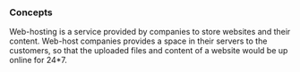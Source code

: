 ### Concepts

Web-hosting is a service provided by companies to store websites and their content. Web-host companies provides a space in their servers to the customers, so that the uploaded files and content of a website would be up online for 24*7.